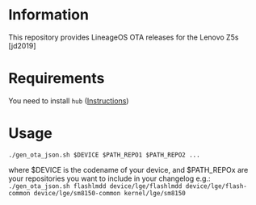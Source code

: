 # Information

This repository provides LineageOS OTA releases for the Lenovo Z5s [jd2019]

# Requirements

You need to install `hub` ([Instructions](https://stackoverflow.com/questions/21214562/how-to-release-versions-on-github-through-the-command-line/52353299#52353299))

# Usage

`./gen_ota_json.sh $DEVICE $PATH_REPO1 $PATH_REPO2 ...`

where $DEVICE is the codename of your device, and $PATH_REPOx are your repositories you want to include in your changelog
e.g.: 
`./gen_ota_json.sh flashlmdd device/lge/flashlmdd device/lge/flash-common device/lge/sm8150-common kernel/lge/sm8150`
